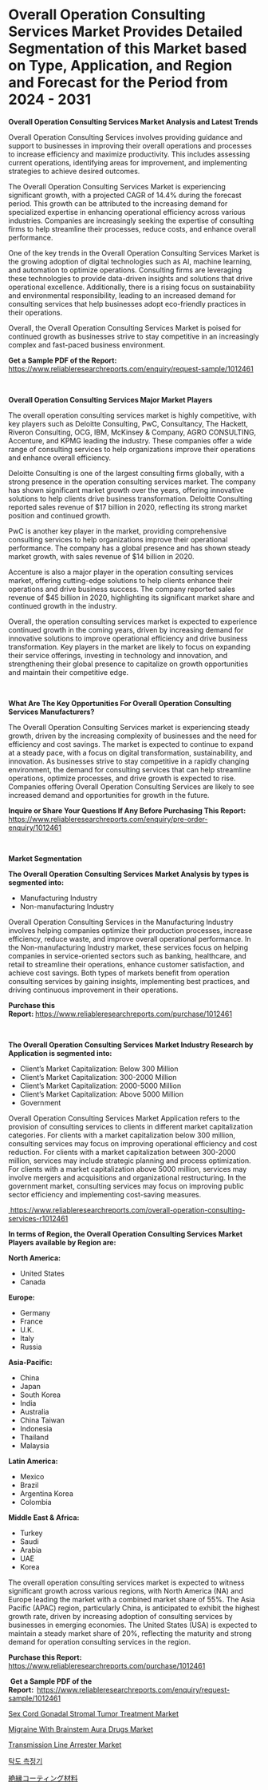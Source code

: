 <p><h1>Overall Operation Consulting Services Market Provides Detailed Segmentation of this Market based on Type, Application, and Region and Forecast for the Period from 2024 - 2031</h1></p><p><strong>Overall Operation Consulting Services Market Analysis and Latest Trends</strong></p>
<p><p>Overall Operation Consulting Services involves providing guidance and support to businesses in improving their overall operations and processes to increase efficiency and maximize productivity. This includes assessing current operations, identifying areas for improvement, and implementing strategies to achieve desired outcomes.</p><p>The Overall Operation Consulting Services Market is experiencing significant growth, with a projected CAGR of 14.4% during the forecast period. This growth can be attributed to the increasing demand for specialized expertise in enhancing operational efficiency across various industries. Companies are increasingly seeking the expertise of consulting firms to help streamline their processes, reduce costs, and enhance overall performance.</p><p>One of the key trends in the Overall Operation Consulting Services Market is the growing adoption of digital technologies such as AI, machine learning, and automation to optimize operations. Consulting firms are leveraging these technologies to provide data-driven insights and solutions that drive operational excellence. Additionally, there is a rising focus on sustainability and environmental responsibility, leading to an increased demand for consulting services that help businesses adopt eco-friendly practices in their operations.</p><p>Overall, the Overall Operation Consulting Services Market is poised for continued growth as businesses strive to stay competitive in an increasingly complex and fast-paced business environment.</p></p>
<p><strong>Get a Sample PDF of the Report:&nbsp;</strong> <a href="https://www.reliableresearchreports.com/enquiry/request-sample/1012461">https://www.reliableresearchreports.com/enquiry/request-sample/1012461</a></p>
<p>&nbsp;</p>
<p><strong>Overall Operation Consulting Services Major Market Players</strong></p>
<p><p>The overall operation consulting services market is highly competitive, with key players such as Deloitte Consulting, PwC, Consultancy, The Hackett, Riveron Consulting, OCG, IBM, McKinsey & Company, AGRO CONSULTING, Accenture, and KPMG leading the industry. These companies offer a wide range of consulting services to help organizations improve their operations and enhance overall efficiency.</p><p>Deloitte Consulting is one of the largest consulting firms globally, with a strong presence in the operation consulting services market. The company has shown significant market growth over the years, offering innovative solutions to help clients drive business transformation. Deloitte Consulting reported sales revenue of $17 billion in 2020, reflecting its strong market position and continued growth.</p><p>PwC is another key player in the market, providing comprehensive consulting services to help organizations improve their operational performance. The company has a global presence and has shown steady market growth, with sales revenue of $14 billion in 2020.</p><p>Accenture is also a major player in the operation consulting services market, offering cutting-edge solutions to help clients enhance their operations and drive business success. The company reported sales revenue of $45 billion in 2020, highlighting its significant market share and continued growth in the industry.</p><p>Overall, the operation consulting services market is expected to experience continued growth in the coming years, driven by increasing demand for innovative solutions to improve operational efficiency and drive business transformation. Key players in the market are likely to focus on expanding their service offerings, investing in technology and innovation, and strengthening their global presence to capitalize on growth opportunities and maintain their competitive edge.</p></p>
<p>&nbsp;</p>
<p><strong>What Are The Key Opportunities For Overall Operation Consulting Services Manufacturers?</strong></p>
<p><p>The Overall Operation Consulting Services market is experiencing steady growth, driven by the increasing complexity of businesses and the need for efficiency and cost savings. The market is expected to continue to expand at a steady pace, with a focus on digital transformation, sustainability, and innovation. As businesses strive to stay competitive in a rapidly changing environment, the demand for consulting services that can help streamline operations, optimize processes, and drive growth is expected to rise. Companies offering Overall Operation Consulting Services are likely to see increased demand and opportunities for growth in the future.</p></p>
<p><strong>Inquire or Share Your Questions If Any Before Purchasing This Report:</strong> <a href="https://www.reliableresearchreports.com/enquiry/pre-order-enquiry/1012461">https://www.reliableresearchreports.com/enquiry/pre-order-enquiry/1012461</a></p>
<p>&nbsp;</p>
<p><strong>Market Segmentation</strong></p>
<p><strong>The Overall Operation Consulting Services Market Analysis by types is segmented into:</strong></p>
<p><ul><li>Manufacturing Industry</li><li>Non-manufacturing Industry</li></ul></p>
<p><p>Overall Operation Consulting Services in the Manufacturing Industry involves helping companies optimize their production processes, increase efficiency, reduce waste, and improve overall operational performance. In the Non-manufacturing Industry market, these services focus on helping companies in service-oriented sectors such as banking, healthcare, and retail to streamline their operations, enhance customer satisfaction, and achieve cost savings. Both types of markets benefit from operation consulting services by gaining insights, implementing best practices, and driving continuous improvement in their operations.</p></p>
<p><strong>Purchase this Report:&nbsp;</strong><a href="https://www.reliableresearchreports.com/purchase/1012461">https://www.reliableresearchreports.com/purchase/1012461</a></p>
<p>&nbsp;</p>
<p><strong>The Overall Operation Consulting Services Market Industry Research by Application is segmented into:</strong></p>
<p><ul><li>Client’s Market Capitalization: Below 300 Million</li><li>Client’s Market Capitalization: 300-2000 Million</li><li>Client’s Market Capitalization: 2000-5000 Million</li><li>Client’s Market Capitalization: Above 5000 Million</li><li>Government</li></ul></p>
<p><p>Overall Operation Consulting Services Market Application refers to the provision of consulting services to clients in different market capitalization categories. For clients with a market capitalization below 300 million, consulting services may focus on improving operational efficiency and cost reduction. For clients with a market capitalization between 300-2000 million, services may include strategic planning and process optimization. For clients with a market capitalization above 5000 million, services may involve mergers and acquisitions and organizational restructuring. In the government market, consulting services may focus on improving public sector efficiency and implementing cost-saving measures.</p></p>
<p><a href="https://www.reliableresearchreports.com/overall-operation-consulting-services-r1012461">&nbsp;https://www.reliableresearchreports.com/overall-operation-consulting-services-r1012461</a></p>
<p><strong>In terms of Region, the Overall Operation Consulting Services Market Players available by Region are:</strong></p>
<p>
    <p> <strong> North America: </strong>
        <ul>
            <li>United States</li>
            <li>Canada</li>
        </ul>
        </p> 
    <p> <strong> Europe: </strong>
        <ul>
            <li>Germany</li>
            <li>France</li>
            <li>U.K.</li>
            <li>Italy</li>
            <li>Russia</li>
        </ul>
        </p> 
    <p> <strong> Asia-Pacific: </strong>
        <ul>
            <li>China</li>
            <li>Japan</li>
            <li>South Korea</li>
            <li>India</li>
            <li>Australia</li>
            <li>China Taiwan</li>
            <li>Indonesia</li>
            <li>Thailand</li>
            <li>Malaysia</li>
        </ul>
        </p> 
    <p> <strong> Latin America: </strong>
        <ul>
            <li>Mexico</li>
            <li>Brazil</li>
            <li>Argentina Korea</li>
            <li>Colombia</li>
        </ul>
        </p> 
    <p> <strong> Middle East & Africa: </strong>
        <ul>
            <li>Turkey</li>
            <li>Saudi</li>
            <li>Arabia</li>
            <li>UAE</li>
            <li>Korea</li>
        </ul>
    </p>
    </p>
<p><p>The overall operation consulting services market is expected to witness significant growth across various regions, with North America (NA) and Europe leading the market with a combined market share of 55%. The Asia Pacific (APAC) region, particularly China, is anticipated to exhibit the highest growth rate, driven by increasing adoption of consulting services by businesses in emerging economies. The United States (USA) is expected to maintain a steady market share of 20%, reflecting the maturity and strong demand for operation consulting services in the region.</p></p>
<p><strong>Purchase this Report: </strong><a href="https://www.reliableresearchreports.com/purchase/1012461">https://www.reliableresearchreports.com/purchase/1012461</a></p>
<p>&nbsp;<strong>Get a Sample PDF of the Report:&nbsp;&nbsp;</strong><a href="https://www.reliableresearchreports.com/enquiry/request-sample/1012461">https://www.reliableresearchreports.com/enquiry/request-sample/1012461</a></p>
<p><strong></strong></p>
<p><p><a href="https://github.com/Hazelklievgspy6vdcsmu106w/Market-Research-Report-List-2/blob/main/sex-cord-gonadal-stromal-tumor-treatment-market.md">Sex Cord Gonadal Stromal Tumor Treatment Market</a></p><p><a href="https://github.com/lubmix/Market-Research-Report-List-2/blob/main/migraine-with-brainstem-aura-drugs-market.md">Migraine With Brainstem Aura Drugs Market</a></p><p><a href="https://www.linkedin.com/pulse/transmission-line-arrester-market-analysis-sze-forecasted-period-plpwe">Transmission Line Arrester Market</a></p><p><a href="https://github.com/rick7624/Market-Research-Report-List-1/blob/main/714220855583.md">탁도 측정기</a></p><p><a href="https://github.com/AdellaPrice2023/Market-Research-Report-List-1/blob/main/826965257375.md">絶縁コーティング材料</a></p></p>